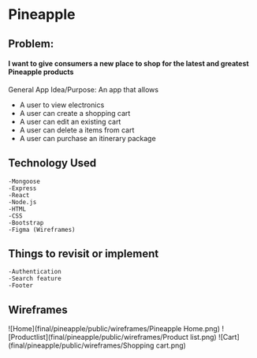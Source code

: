 # Pineapple

## Problem: 
#### I want to give consumers a new place to shop for the latest and greatest Pineapple products

General App Idea/Purpose: An app that allows
* A user to view electronics
* A user can create a shopping cart
* A user can edit an existing cart
* A user can delete a items from cart
* A user can purchase an itinerary package

## Technology Used
    -Mongoose
    -Express
    -React
    -Node.js
    -HTML
    -CSS
    -Bootstrap
    -Figma (Wireframes)

## Things to revisit or implement
    -Authentication
    -Search feature
    -Footer

## Wireframes
![Home](final/pineapple/public/wireframes/Pineapple Home.png)
![Productlist](final/pineapple/public/wireframes/Product list.png)
![Cart](final/pineapple/public/wireframes/Shopping cart.png)